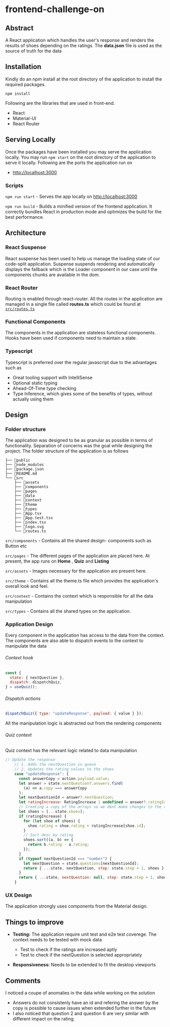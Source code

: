 # frontend-challenge-on

## Abstract

A React application which handles the user's response and renders the results of shoes depending on the ratings. The **data.json** file is used as the source of truth for the data

## Installation

Kindly do an npm install at the root directory of the application to install the required packages.

```
npm install
```

Following are the libraries that are used in front-end.

- React
- Material-UI
- React Router

## Serving Locally

Once the packages have been installed you may serve the application locally. You may run `npm start` on the root directory of the application to serve it locally. Following are the ports the application run on

- [http://localhost:3000](http://localhost:3000)

### Scripts

`npm run start` - Serves the app locally on [http://localhost:3000](http://localhost:3000)

`npm run build` - Builds a minified version of the frontend application. It correctly bundles React in production mode and optimizes the build for the best performance.

## Architecture

### React Suspense

React suspense has been used to help us manage the loading state of our code-split application. Suspense suspends rendering and automatically displays the fallback which is the Loader component in our case until the components chunks are available in the dom.

### React Router

Routing is enabled through react-router. All the routes in the application are managed in a single file called **routes.ts** which could be found at [`src/routes.ts`](./src/routes.ts)

### Functional Components

The components in the application are stateless functional components. Hooks have been used if components need to maintain a state.

### Typescript

Typescript is preferred over the regular javascript due to the advantages such as

- Great tooling support with IntelliSense
- Optional static typing
- Ahead-Of-Time type checking
- Type Inference, which gives some of the benefits of types, without actually using them

## Design

### Folder structure

The application was designed to be as granular as possible in terms of functionality. Separation of concerns was the goal while designing the project. The folder structure of the application is as follows

```
├── 📁public
├── 📁node_modules
├── 📄package.json
├── 📄README.md
└── 📁src
    ├── 📁assets
    ├── 📁components
    ├── 📁pages
    ├── 📁data
    ├── 📁context
    ├── 📁theme
    ├── 📁types
    ├── 📄App.tsx
    ├── 📄App.test.tsx
    ├── 📄index.tsx
    ├── 📄logo.svg
    └── 📄routes.ts
```

`src/components` - Contains all the shared design- components such as Button etc

`src/pages` - The different pages of the application are placed here. At present,
the app runs on **Home** , **Quiz** and **Listing**

`src/assets` - Images necessary for the application are present here.

`src/theme` - Contains all the theme.ts file which provides the application's overall look and feel.

`src/context` - Contains the context which is responsible for all the data manipulation

`src/types` - Contains all the shared types on the application.

### Application Design

Every component in the application has access to the data from the context. The components are also able to dispatch events to the context to manipulate the data

###### Context hook

```javascript
const {
  state: { nextQuestion },
  dispatch: dispatchQuiz,
} = useQuiz();
```

###### Dispatch actions

```javascript
dispatchQuiz({ type: "updateResponse", payload: { value } });
```

All the manipulation logic is abstracted out from the rendering components

###### Quiz context

Quiz context has the relevant logic related to data manipulation

```javascript
// Update the response
    // 1. Adds the nextQuestion in queue
    // 2. Updates the rating values to the shoes
    case "updateResponse": {
      const answerCopy = action.payload.value;
      let answer = state.nextQuestion?.answers.find(
        (a) => a.copy === answerCopy
      );
      let nextQuestionId = answer?.nextQuestion;
      let ratingIncrease: RatingIncrease | undefined = answer?.ratingIncrease;
      // Creating a copy of the arrays so we dont make changes to the reference
      let shoes = [...state.shoes];
      if (ratingIncrease) {
        for (let shoe of shoes) {
          shoe.rating = shoe.rating + ratingIncrease[shoe.id];
        }
        // Sort desc by rating
        shoes.sort((a, b) => {
          return b.rating - a.rating;
        });
      }
      if (typeof nextQuestionId === "number") {
        let nextQuestion = state.questions[nextQuestionId];
        return { ...state, nextQuestion, step: state.step + 1, shoes };
      }
      return { ...state, nextQuestion: null, step: state.step + 1, shoes };
    }
```

### UX Design

The application strongly uses components from the Material design.

## Things to improve

- **Testing:** The application require unit test and e2e test coverege. The context needs to be tested with mock data

  - Test to check if the ratings are increased aptly
  - Test to check if the nextQuestion is selected appropriately

- **Responsiveness:** Needs to be extended to fit the desktop viewports

## Comments

I noticed a coupe of anomalies in the data while working on the solution

- Answers do not consistenly have an id and refering the answer by the copy is possible to cause issues when extended further in the future
- I also noticed that question 2 and question 6 are very similar with different impact on the rating.
